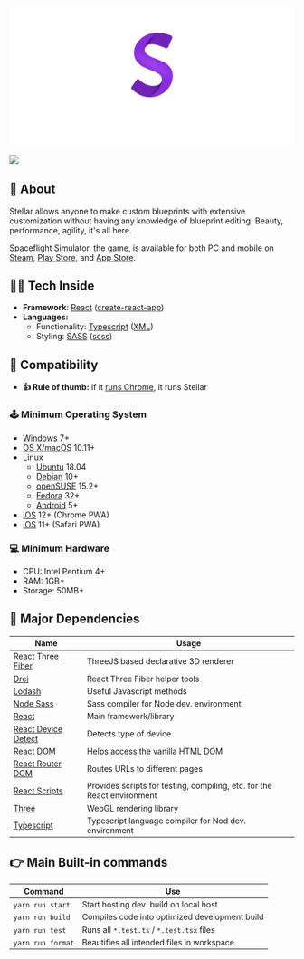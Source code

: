 <p align="center"><img src="./public/mstile-310x150.png" /></p>

![](https://i.imgur.com/nWJzRLA.png)

## 🤔 About

Stellar allows anyone to make custom blueprints with extensive customization without having any knowledge of blueprint editing. Beauty, performance, agility, it's all here.

Spaceflight Simulator, the game, is available for both PC and mobile on [Steam](https://store.steampowered.com/app/1718870/), [Play Store](https://play.google.com/store/apps/details?id=com.StefMorojna.SpaceflightSimulator), and [App Store](https://apps.apple.com/us/app/id1308057272).

## 👨‍💻 Tech Inside

- **Framework**: [React](https://reactjs.org/) ([create-react-app](https://create-react-app.dev/))
- **Languages:**
  - Functionality: [Typescript](https://www.typescriptlang.org/) ([XML](https://www.typescriptlang.org/docs/handbook/jsx.html))
  - Styling: [SASS](https://sass-lang.com/) ([scss](https://sass-lang.com/documentation/syntax#scss))

## 🔌 Compatibility

- **👍 Rule of thumb:** if it [runs Chrome](https://support.google.com/chrome/a/answer/7100626), it runs Stellar

### 🕹️ Minimum Operating System

- [Windows](https://www.microsoft.com/windows) 7+
- [OS X/macOS](https://www.apple.com/macos/) 10.11+
- [Linux](https://www.linux.org/)
  - [Ubuntu](https://ubuntu.com/) 18.04
  - [Debian](https://www.debian.org/) 10+
  - [openSUSE](https://www.opensuse.org/) 15.2+
  - [Fedora](https://getfedora.org/) 32+
  - [Android](https://www.android.com/) 5+
- [iOS](https://www.apple.com/ios/) 12+ (Chrome PWA)
- [iOS](https://www.apple.com/ios/) 11+ (Safari PWA)

### 💻 Minimum Hardware

- CPU: Intel Pentium 4+
- RAM: 1GB+
- Storage: 50MB+

## 🐒 Major Dependencies

| Name                                                          | Usage                                                                   |
| ------------------------------------------------------------- | ----------------------------------------------------------------------- |
| [React Three Fiber](https://npmjs.org/@react-three/fiber/)    | ThreeJS based declarative 3D renderer                                   |
| [Drei](https://npmjs.org/@react-three/drei)                   | React Three Fiber helper tools                                          |
| [Lodash](https://npmjs.org/lodash/)                           | Useful Javascript methods                                               |
| [Node Sass](https://npmjs.org/node-sass/)                     | Sass compiler for Node dev. environment                                 |
| [React](https://npmjs.org/react/)                             | Main framework/library                                                  |
| [React Device Detect](https://npmjs.org/react-device-detect/) | Detects type of device                                                  |
| [React DOM](https://npmjs.org/react-dom/)                     | Helps access the vanilla HTML DOM                                       |
| [React Router DOM](https://npmjs.org/react-router-dom/)       | Routes URLs to different pages                                          |
| [React Scripts](https://npmjs.org/react-scripts/)             | Provides scripts for testing, compiling, etc. for the React environment |
| [Three](https://npmjs.org/three/)                             | WebGL rendering library                                                 |
| [Typescript](https://npmjs.org/typescript/)                   | Typescript language compiler for Nod dev. environment                   |

## 👉 Main Built-in commands

| Command           | Use                                            |
| ----------------- | ---------------------------------------------- |
| `yarn run start`  | Start hosting dev. build on local host         |
| `yarn run build`  | Compiles code into optimized development build |
| `yarn run test`   | Runs all `*.test.ts` / `*.test.tsx` files      |
| `yarn run format` | Beautifies all intended files in workspace     |
